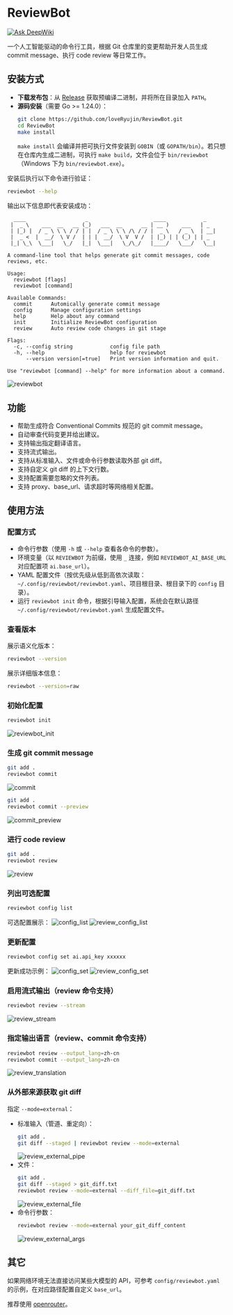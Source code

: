 ﻿# ReviewBot

[![Ask DeepWiki](https://deepwiki.com/badge.svg)](https://deepwiki.com/loveRyujin/ReviewBot)

一个人工智能驱动的命令行工具，根据 Git 仓库里的变更帮助开发人员生成 commit message、执行 code review 等日常工作。

## 安装方式
- **下载发布包**：从 [Release](https://github.com/loveRyujin/ReviewBot/releases) 获取预编译二进制，并将所在目录加入 `PATH`。
- **源码安装**（需要 Go >= 1.24.0）：
  ```sh
  git clone https://github.com/loveRyujin/ReviewBot.git
  cd ReviewBot
  make install
  ```
  `make install` 会编译并把可执行文件安装到 `GOBIN`（或 `GOPATH/bin`）。若只想在仓库内生成二进制，可执行 `make build`，文件会位于 `bin/reviewbot`（Windows 下为 `bin/reviewbot.exe`）。

安装后执行以下命令进行验证：
```sh
reviewbot --help
```
输出以下信息即代表安装成功：
```
  ____                   _                     ____            _
 |  _ \    ___  __   __ (_)   ___  __      __ | __ )    ___   | _
 | |_) |  / _ \ \ \ / / | |  / _ \ \ \ /\ / / |  _ \   / _ \  | __|
 |  _ <  |  __/  \ V /  | | |  __/  \ V  V /  | |_) | | (_) | | _
 |_| \_\  \___|   \_/   |_|  \___|   \_/\_/   |____/   \___/   \__|

A command-line tool that helps generate git commit messages, code reviews, etc.

Usage:
  reviewbot [flags]
  reviewbot [command]

Available Commands:
  commit      Automically generate commit message
  config      Manage configuration settings
  help        Help about any command
  init        Initialize ReviewBot configuration
  review      Auto review code changes in git stage

Flags:
  -c, --config string            config file path
  -h, --help                     help for reviewbot
      --version version[=true]   Print version information and quit.

Use "reviewbot [command] --help" for more information about a command.
```
![reviewbot](./images/reviewbot.gif)

## 功能
- 帮助生成符合 Conventional Commits 规范的 git commit message。
- 自动审查代码变更并给出建议。
- 支持输出指定翻译语言。
- 支持流式输出。
- 支持从标准输入、文件或命令行参数读取外部 git diff。
- 支持自定义 git diff 的上下文行数。
- 支持配置需要忽略的文件列表。
- 支持 proxy、base_url、请求超时等网络相关配置。

## 使用方法
### 配置方式
- 命令行参数（使用 `-h` 或 `--help` 查看各命令的参数）。
- 环境变量（以 `REVIEWBOT` 为前缀，使用 `_` 连接，例如 `REVIEWBOT_AI_BASE_URL` 对应配置项 `ai.base_url`）。
- YAML 配置文件（按优先级从低到高依次读取：`~/.config/reviewbot/reviewbot.yaml`、项目根目录、根目录下的 `config` 目录）。
- 运行 `reviewbot init` 命令，根据引导输入配置，系统会在默认路径 `~/.config/reviewbot/reviewbot.yaml` 生成配置文件。

### 查看版本
展示语义化版本：
```sh
reviewbot --version
```
展示详细版本信息：
```sh
reviewbot --version=raw
```

### 初始化配置
```sh
reviewbot init
```
![reviewbot_init](./images/reviewbot_init.gif)

### 生成 git commit message
```sh
git add .
reviewbot commit
```
![commit](./images/commit.gif)

```sh
git add .
reviewbot commit --preview
```
![commit_preview](./images/commit_preview.gif)

### 进行 code review
```sh
git add .
reviewbot review
```
![review](./images/review_spinner.gif)

### 列出可选配置
```sh
reviewbot config list
```
可选配置展示：
![config_list](./images/config_list.png)
![review_config_list](./images/review_config_list.gif)

### 更新配置
```sh
reviewbot config set ai.api_key xxxxxx
```
更新成功示例：
![config_set](./images/config_set.png)
![review_config_set](./images/review_config_set.gif)

### 启用流式输出（review 命令支持）
```sh
reviewbot review --stream
```
![review_stream](./images/review_stream.gif)

### 指定输出语言（review、commit 命令支持）
```sh
reviewbot review --output_lang=zh-cn
reviewbot commit --output_lang=zh-cn
```
![review_translation](./images/review_spinner_translation.gif)

### 从外部来源获取 git diff
指定 `--mode=external`：
- 标准输入（管道、重定向）：
  ```sh
  git add .
  git diff --staged | reviewbot review --mode=external
  ```
  ![review_external_pipe](./images/review_external_pipe.gif)
- 文件：
  ```sh
  git add .
  git diff --staged > git_diff.txt
  reviewbot review --mode=external --diff_file=git_diff.txt
  ```
  ![review_external_file](./images/review_external_file.gif)
- 命令行参数：
  ```sh
  reviewbot review --mode=external your_git_diff_content
  ```
  ![review_external_args](./images/review_external_args.gif)

## 其它
如果网络环境无法直接访问某些大模型的 API，可参考 `config/reviewbot.yaml` 的示例，在对应路径配置自定义 `base_url`。

推荐使用 [openrouter](https://openrouter.ai/)。
